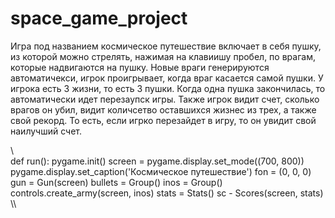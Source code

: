 # space_game_project
Игра под названием космическое путешествие включает в себя пушку, из которой можно стрелять, нажимая на клавиишу пробел, по врагам, 
которые надвигаются на пушку.
Новые враги генерируются автоматичекси, игрок проигрывает, когда враг касается самой пушки. 
У игрока есть 3 жизни, то есть 3 пушки. Когда одна пушка закончилась, то автоматически идет перезаупск игры. Также игрок видит счет, сколько врагов он убил, 
видит количсетво оставшихся жизнес из трех, а также свой рекорд. То есть, если игрко перезайдет в игру, то он увидит свой наилучший счет.

\\\
def run():
    pygame.init()
    screen = pygame.display.set_mode((700, 800))
    pygame.display.set_caption('Космическое путешествие')
    fon = (0, 0, 0)
    gun = Gun(screen)
    bullets = Group()
    inos = Group()
    controls.create_army(screen, inos)
    stats = Stats()
    sc - Scores(screen, stats)
\\\
